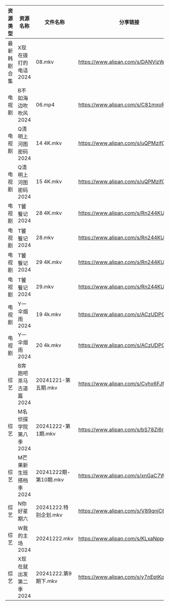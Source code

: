 | 资源类型   | 资源名称          | 文件名称               | 分享链接                                 | 更新时间                |
| ------ | ------------- | ------------------ | ------------------------------------ | ------------------- |
| 最新韩剧合集 | X现在拨打的电话2024  | 08.mkv             | https://www.alipan.com/s/DANVjzWMEL4 | 2024-12-22 00:06:20 |
| 电视剧    | B不如海边吹吹风2024  | 06.mp4             | https://www.alipan.com/s/C81mxoRMM2o | 2024-12-22 00:05:03 |
| 电视剧    | Q清明上河图密码2024  | 14 4K.mkv          | https://www.alipan.com/s/uQPMzifGjR6 | 2024-12-22 19:40:05 |
| 电视剧    | Q清明上河图密码2024  | 15 4K.mkv          | https://www.alipan.com/s/uQPMzifGjR6 | 2024-12-22 19:40:05 |
| 电视剧    | T饕餮记2024      | 28 4K.mkv          | https://www.alipan.com/s/Rn244KUMhV7 | 2024-12-22 13:06:11 |
| 电视剧    | T饕餮记2024      | 28.mkv             | https://www.alipan.com/s/Rn244KUMhV7 | 2024-12-22 13:06:11 |
| 电视剧    | T饕餮记2024      | 29 4K.mkv          | https://www.alipan.com/s/Rn244KUMhV7 | 2024-12-22 14:06:11 |
| 电视剧    | T饕餮记2024      | 29.mkv             | https://www.alipan.com/s/Rn244KUMhV7 | 2024-12-22 13:06:10 |
| 电视剧    | Y一伞烟雨2024     | 19 4k.mkv          | https://www.alipan.com/s/ACzUDPGds32 | 2024-12-22 13:06:18 |
| 电视剧    | Y一伞烟雨2024     | 20 4k.mkv          | https://www.alipan.com/s/ACzUDPGds32 | 2024-12-22 13:06:18 |
| 综艺     | B奔跑吧茶马古道篇2024 | 20241221-第五期.mkv   | https://www.alipan.com/s/Cvhx6FJfDYP | 2024-12-22 00:06:34 |
| 综艺     | M名侦探学院第八季2024 | 20241222-第1期.mkv   | https://www.alipan.com/s/bS78Zi6rQqi | 2024-12-22 14:06:49 |
| 综艺     | M芒果新生班搭档季2024 | 20241222期-第10期.mkv | https://www.alipan.com/s/xnGaC7WzgLK | 2024-12-22 14:07:08 |
| 综艺     | N你好星期六        | 20241222.特别企划.mkv  | https://www.alipan.com/s/V89qnjC6T3z | 2024-12-22 14:07:14 |
| 综艺     | W我的主场2024     | 20241222.mkv       | https://www.alipan.com/s/KLxaNppeykr | 2024-12-22 13:10:33 |
| 综艺     | X现在就出发第二季2024 | 20241222.第9期下.mkv  | https://www.alipan.com/s/y7nEptKoEYs | 2024-12-22 14:08:04 |
